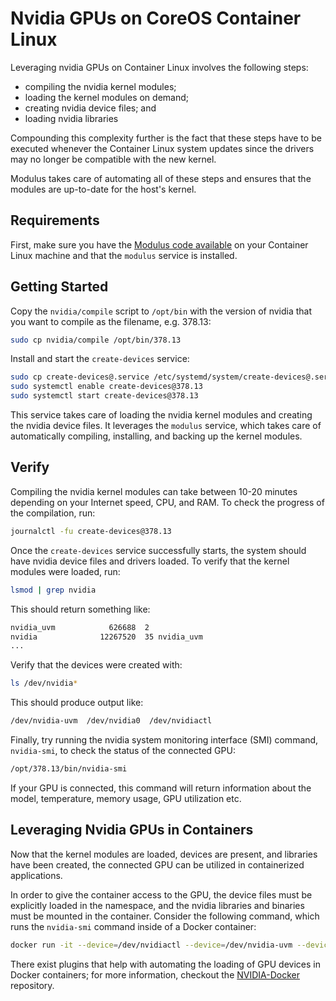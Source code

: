 # Nvidia GPUs on CoreOS Container Linux
Leveraging nvidia GPUs on Container Linux involves the following steps:
* compiling the nvidia kernel modules;
* loading the kernel modules on demand;
* creating nvidia device files; and
* loading nvidia libraries

Compounding this complexity further is the fact that these steps have to be executed whenever the Container Linux system updates since the drivers may no longer be compatible with the new kernel.

Modulus takes care of automating all of these steps and ensures that the modules are up-to-date for the host's kernel.

## Requirements
First, make sure you have the [Modulus code available](https://github.com/squat/modulus#installation) on your Container Linux machine and that the `modulus` service is installed.

## Getting Started
Copy the `nvidia/compile` script to `/opt/bin` with the version of nvidia that you want to compile as the filename, e.g. 378.13:
```sh
sudo cp nvidia/compile /opt/bin/378.13
```

Install and start the `create-devices` service:
```sh
sudo cp create-devices@.service /etc/systemd/system/create-devices@.service
sudo systemctl enable create-devices@378.13
sudo systemctl start create-devices@378.13
```

This service takes care of loading the nvidia kernel modules and creating the nvidia device files. It leverages the `modulus` service, which takes care of automatically compiling, installing, and backing up the kernel modules.

## Verify
Compiling the nvidia kernel modules can take between 10-20 minutes depending on your Internet speed, CPU, and RAM. To check the progress of the compilation, run:
```sh
journalctl -fu create-devices@378.13
```

Once the `create-devices` service successfully starts, the system should have nvidia device files and drivers loaded. To verify that the kernel modules were loaded, run:
```sh
lsmod | grep nvidia
```

This should return something like:
```sh
nvidia_uvm            626688  2
nvidia              12267520  35 nvidia_uvm
...
```

Verify that the devices were created with:
```sh
ls /dev/nvidia*
```

This should produce output like:
```sh
/dev/nvidia-uvm  /dev/nvidia0  /dev/nvidiactl
```

Finally, try running the nvidia system monitoring interface (SMI) command, `nvidia-smi`, to check the status of the connected GPU:
```sh
/opt/378.13/bin/nvidia-smi
```

If your GPU is connected, this command will return information about the model, temperature, memory usage, GPU utilization etc.

## Leveraging Nvidia GPUs in Containers
Now that the kernel modules are loaded, devices are present, and libraries have been created, the connected GPU can be utilized in containerized applications.

In order to give the container access to the GPU, the device files must be explicitly loaded in the namespace, and the nvidia libraries and binaries must be mounted in the container. Consider the following command, which runs the `nvidia-smi` command inside of a Docker container:
```sh
docker run -it --device=/dev/nvidiactl --device=/dev/nvidia-uvm --device=/dev/nvidia0 --volume=/opt/378.13:/usr/local/nvidia:ro --entrypoint=nvidia-smi nvidia/cuda:8.0-cudnn5-devel
```

There exist plugins that help with automating the loading of GPU devices in Docker containers; for more information, checkout the [NVIDIA-Docker](https://github.com/NVIDIA/nvidia-docker) repository.
